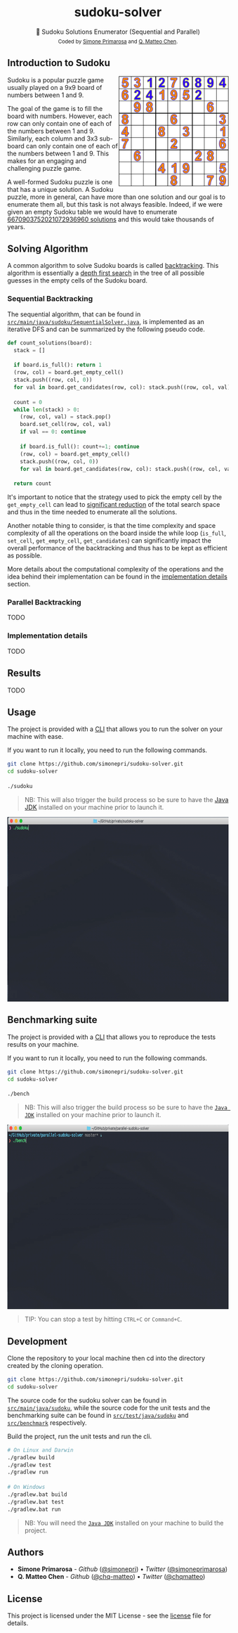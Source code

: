 <h1 align="center">
  <b>sudoku-solver</b>
</h1>

<p align="center">
  🔢 Sudoku Solutions Enumerator (Sequential and Parallel)
  <br/>

  <sub>
    Coded by <a href="#authors">Simone Primarosa</a> and <a href="#authors">Q. Matteo Chen</a>.
  </sub>
</p>

## Introduction to Sudoku
<img src="media/sudoku.gif" width="250" align="right" alt="Example Sudoku Board" />

Sudoku is a popular puzzle game usually played on a 9x9 board of numbers between
1 and 9.

The goal of the game is to fill the board with numbers. However, each row can
only contain one of each of the numbers between 1 and 9. Similarly, each column
and 3x3 sub-board can only contain one of each of the numbers between 1 and 9.
This makes for an engaging and challenging puzzle game.

A well-formed Sudoku puzzle is one that has a unique solution.
A Sudoku puzzle, more in general, can have more than one solution and our goal
is to enumerate them all, but this task is not always feasible.
Indeed, if we were given an empty Sudoku table we would have to enumerate
[6670903752021072936960 solutions][ref:sudoku-board-num] and this would take thousands of
years.

## Solving Algorithm
A common algorithm to solve Sudoku boards is called
[backtracking][ref:backtracking]. This algorithm is essentially a
[depth first search][ref:dfs] in the tree of all possible guesses in the empty
cells of the Sudoku board.

### Sequential Backtracking
The sequential algorithm, that can be found in
[`src/main/java/sudoku/SequentialSolver.java`][source:sequential], is
implemented as an iterative DFS and can be summarized by the following pseudo
code.
```python
def count_solutions(board):
  stack = []

  if board.is_full(): return 1
  (row, col) = board.get_empty_cell()
  stack.push((row, col, 0))
  for val in board.get_candidates(row, col): stack.push((row, col, val))

  count = 0
  while len(stack) > 0:
    (row, col, val) = stack.pop()
    board.set_cell(row, col, val)
    if val == 0: continue

    if board.is_full(): count+=1; continue
    (row, col) = board.get_empty_cell()
    stack.push((row, col, 0))
    for val in board.get_candidates(row, col): stack.push((row, col, val))

  return count
```

It's important to notice that the strategy used to pick the empty cell by the
`get_empty_cell` can lead to [significant reduction][ref:look-ahead] of the
total search space and thus in the time needed to enumerate all the solutions.

Another notable thing to consider, is that the time complexity and space
complexity of all the operations on the board inside the while loop
(`is_full`, `set_cell`, `get_empty_cell`, `get_candidates`)
can significantly impact the overall performance of the backtracking and thus
has to be kept as efficient as possible.

More details about the computational complexity of the operations and the idea
behind their implementation can be found in the
[implementation details](#implementation-details) section.

### Parallel Backtracking
TODO

### Implementation details
TODO

## Results
TODO

## Usage
The project is provided with a [CLI][bin:run-cli] that allows you
to run the solver on your machine with ease.

If you want to run it locally, you need to run the following commands.
```bash
git clone https://github.com/simonepri/sudoku-solver.git
cd sudoku-solver

./sudoku
```

> NB: This will also trigger the build process so be sure to have the
[Java JDK][download:jjdk] installed on your machine prior to launch it.

<img src="media/run-cli.gif" height="420" align="center" alt="Sudoku solution enumerator CLI" />

## Benchmarking suite
The project is provided with a [CLI][bin:bench-cli] that allows you
to reproduce the tests results on your machine.

If you want to run it locally, you need to run the following commands.
```bash
git clone https://github.com/simonepri/sudoku-solver.git
cd sudoku-solver

./bench
```

> NB: This will also trigger the build process so be sure to have the
[`Java JDK`][download:jjdk] installed on your machine prior to launch it.

<img src="media/bench-cli.gif" height="420" align="center" alt="Sudoku solution enumerator benchmarking CLI" />

> TIP: You can stop a test by hitting `CTRL+C` or `Command+C`.

## Development
Clone the repository to your local machine then cd into the directory created by
the cloning operation.

```bash
git clone https://github.com/simonepri/sudoku-solver.git
cd sudoku-solver
```

The source code for the sudoku solver can be found in
[`src/main/java/sudoku`][source:main], while the source code for the unit tests
and the benchmarking suite can be found in [`src/test/java/sudoku`][source:test]
and [`src/benchmark`][source:benchmark] respectively.

Build the project, run the unit tests and run the cli.
```bash
# On Linux and Darwin
./gradlew build
./gradlew test
./gradlew run

# On Windows
./gradlew.bat build
./gradlew.bat test
./gradlew.bat run
```

> NB: You will need the [`Java JDK`][download:jjdk] installed on your machine to
build the project.

## Authors
- **Simone Primarosa** - *Github* ([@simonepri][github:simonepri]) • *Twitter* ([@simoneprimarosa][twitter:simoneprimarosa])
- **Q. Matteo Chen** - *Github* ([@chq-matteo][github:chq-matteo]) • *Twitter* ([@chqmatteo][twitter:chqmatteo])

## License
This project is licensed under the MIT License - see the [license][license] file for details.

<!-- Links -->
[license]: https://github.com/simonepri/sudoku-solver/tree/master/license
[source]: https://github.com/simonepri/sudoku-solver/tree/master/src/main/java/sudoku
[bin:bench-cli]: https://github.com/simonepri/sudoku-solver/tree/master/bench
[bin:run-cli]: https://github.com/simonepri/sudoku-solver/tree/master/sudoku

[source:main]: https://github.com/simonepri/sudoku-solver/tree/master/src/main/java/sudoku
[source:test]: https://github.com/simonepri/sudoku-solver/tree/master/src/test/java/sudoku
[source:benchmark]: https://github.com/simonepri/sudoku-solver/tree/master/src/benchmark
[source:sequential]: https://github.com/simonepri/sudoku-solver/tree/master/src/main/java/sudoku/SequentialSolver.java

[github:simonepri]: https://github.com/simonepri
[twitter:simoneprimarosa]: http://twitter.com/intent/user?screen_name=simoneprimarosa
[github:chq-matteo]: https://github.com/chq-matteo
[twitter:chqmatteo]: http://twitter.com/intent/user?screen_name=chqmatteo

[download:git]: https://git-scm.com/downloads
[download:jjdk]: https://www.oracle.com/technetwork/pt/java/javase/downloads/index.html

[ref:sudoku-board-num]: http://www.afjarvis.staff.shef.ac.uk/sudoku
[ref:backtracking]: https://en.wikipedia.org/wiki/backtracking
[ref:dfs]: https://en.wikipedia.org/wiki/depth-first_search
[ref:look-ahead]: https://en.wikipedia.org/wiki/look-ahead_(backtracking)
